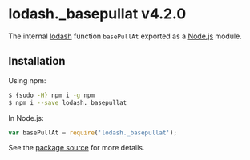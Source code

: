# lodash._basepullat v4.2.0

The internal [lodash](https://lodash.com/) function `basePullAt` exported as a [Node.js](https://nodejs.org/) module.

## Installation

Using npm:
```bash
$ {sudo -H} npm i -g npm
$ npm i --save lodash._basepullat
```

In Node.js:
```js
var basePullAt = require('lodash._basepullat');
```

See the [package source](https://github.com/lodash/lodash/blob/4.2.0-npm-packages/lodash._basepullat) for more details.
